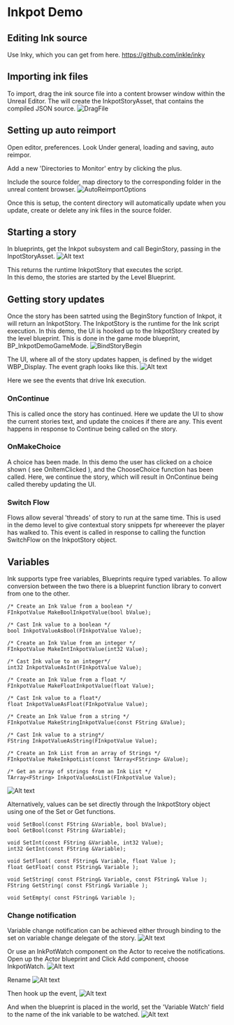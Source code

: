 # Inkpot Demo

## Editing Ink source
Use Inky, which you can get from here.
https://github.com/inkle/inky

## Importing ink files 
To import, drag the ink source file into a content browser window within the Unreal Editor. 
The will create the InkpotStoryAsset, that contains the compiled JSON source.
![DragFile](images/DragFile.png)

## Setting up auto reimport
Open editor, preferences. 
Look Under general, loading and saving, auto reimpor.

Add a new 'Directories to Monitor' entry by clicking the plus.

Include the source folder, map directory to the corresponding folder in the unreal content browser.
![AutoReimportOptions](images/AutoReimport.png)

Once this is setup, the content directory will automatically update when you update, create or delete any ink files in the source folder.

## Starting a story 
In blueprints, get the Inkpot subsystem and call BeginStory, passing in the InpotStoryAsset. 
![Alt text](images/BeginStory.png)

This returns the runtime InkpotStory that executes the script.  
In this demo, the stories are started by the Level Blueprint.

## Getting story updates
Once the story has been satrted using the BeginStory function of Inkpot, it will return an InkpotStory.
The InkpotStory is the runtime for the Ink script execution.
In this demo, the UI is hooked up to the InkpotStory created by the level blueprint.
This is done in the game mode blueprint, BP_InkpotDemoGameMode.
![BindStoryBegin](images/BindBegin.png)


The UI, where all of the story updates happen, is defined by the widget WBP_Display.
The event graph looks like this. 
![Alt text](images/UIEventGraph.png)

Here we see the events that drive Ink execution.

### OnContinue 
This is called once the story has continued. Here we update the UI to show the current stories text, and update the cnoices if there are any. 
This event happens in response to Continue being called on the story.

### OnMakeChoice
A choice has been made. In this demo the user has clicked on a choice shown ( see OnItemClicked ), and the ChooseChoice function has been called. 
Here, we continue the story, which will result in OnContinue being called thereby updating the UI. 

### Switch Flow
Flows allow several 'threads' of story to run at the same time. This is used in the demo level to give contextual story snippets fpr whereever the player has walked to.
This event is called in response to calling the function SwitchFlow on the InkpotStory object.

## Variables
Ink supports type free variables, Blueprints require typed variables. 
To allow conversion between the two there is a blueprint function library to convert from one to the other.

	/* Create an Ink Value from a boolean */
	FInkpotValue MakeBoolInkpotValue(bool bValue);

	/* Cast Ink value to a boolean */
	bool InkpotValueAsBool(FInkpotValue Value);

	/* Create an Ink Value from an integer */
	FInkpotValue MakeIntInkpotValue(int32 Value);

	/* Cast Ink value to an integer*/
	int32 InkpotValueAsInt(FInkpotValue Value);

	/* Create an Ink Value from a float */
	FInkpotValue MakeFloatInkpotValue(float Value);

	/* Cast Ink value to a float*/
	float InkpotValueAsFloat(FInkpotValue Value);

	/* Create an Ink Value from a string */
	FInkpotValue MakeStringInkpotValue(const FString &Value);

	/* Cast Ink value to a string*/
	FString InkpotValueAsString(FInkpotValue Value);

	/* Create an Ink List from an array of Strings */
	FInkpotValue MakeInkpotList(const TArray<FString> &Value);

	/* Get an array of strings from an Ink List */
	TArray<FString> InkpotValueAsList(FInkpotValue Value);    

![Alt text](images/MakeInkpotValue.png)

Alternatively, values can be set directly through the InkpotStory object using one of the Set or Get functions.

	void SetBool(const FString &Variable, bool bValue);
	bool GetBool(const FString &Variable);

	void SetInt(const FString &Variable, int32 Value);
	int32 GetInt(const FString &Variable);

	void SetFloat( const FString& Variable, float Value );
	float GetFloat( const FString& Variable );

	void SetString( const FString& Variable, const FString& Value );
	FString GetString( const FString& Variable );

	void SetEmpty( const FString& Variable );

### Change notification
Variable change notification can be achieved either through binding to the set on variable change delegate of the story.
![Alt text](images/SetOnVaraibleChange.png)

Or use an InkPotWatch component on the Actor to receive the notifications.
Open up the Actor blueprint and Click Add component, choose InkpotWatch.
![Alt text](images/AddComponent.png)

Rename
![Alt text](images/RenameComponent.png)

Then hook up the event, 
![Alt text](images/ChangeNotify.png)

And when the blueprint is placed in the world, set the 'Variable Watch' field to the name of the ink variable to be watched.
![Alt text](images/InstanceDetails.png)






